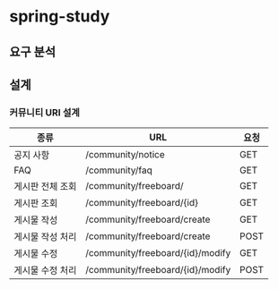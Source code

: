 # spring-study
## 요구 분석 
## 설계 
### 커뮤니티 URI 설계 

| 종류               | URL                               | 요청  |
|-------------------|-----------------------------------|-------|
| 공지 사항         | /community/notice                 | GET   |
| FAQ               | /community/faq                    | GET   |
| 게시판 전체 조회  | /community/freeboard/             | GET   |
| 게시판 조회       | /community/freeboard/{id}         | GET   |
| 게시물 작성       | /community/freeboard/create        | GET   |
| 게시물 작성 처리  | /community/freeboard/create        | POST  |
| 게시물 수정       | /community/freeboard/{id}/modify   | GET   |
| 게시물 수정 처리  | /community/freeboard/{id}/modify   | POST  |

